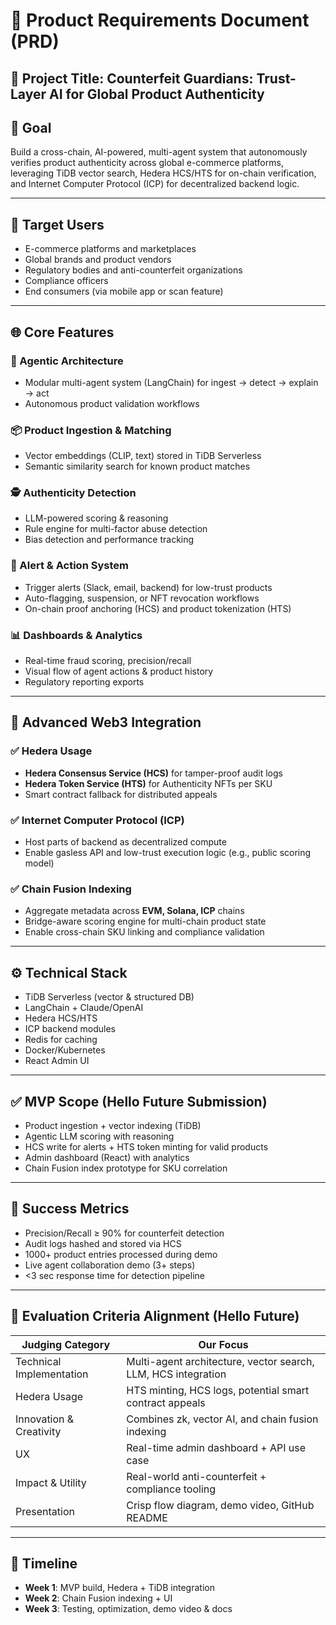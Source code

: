 # 📘 Product Requirements Document (PRD)

## 🧠 Project Title: **Counterfeit Guardians: Trust-Layer AI for Global Product Authenticity**

## 🎯 Goal
Build a cross-chain, AI-powered, multi-agent system that autonomously verifies product authenticity across global e-commerce platforms, leveraging TiDB vector search, Hedera HCS/HTS for on-chain verification, and Internet Computer Protocol (ICP) for decentralized backend logic.

---

## 👥 Target Users
- E-commerce platforms and marketplaces
- Global brands and product vendors
- Regulatory bodies and anti-counterfeit organizations
- Compliance officers
- End consumers (via mobile app or scan feature)

---

## 🌐 Core Features

### 🧩 Agentic Architecture
- Modular multi-agent system (LangChain) for ingest → detect → explain → act
- Autonomous product validation workflows

### 📦 Product Ingestion & Matching
- Vector embeddings (CLIP, text) stored in TiDB Serverless
- Semantic similarity search for known product matches

### 🕵️ Authenticity Detection
- LLM-powered scoring & reasoning
- Rule engine for multi-factor abuse detection
- Bias detection and performance tracking

### 🚨 Alert & Action System
- Trigger alerts (Slack, email, backend) for low-trust products
- Auto-flagging, suspension, or NFT revocation workflows
- On-chain proof anchoring (HCS) and product tokenization (HTS)

### 📊 Dashboards & Analytics
- Real-time fraud scoring, precision/recall
- Visual flow of agent actions & product history
- Regulatory reporting exports

---

## 🔐 Advanced Web3 Integration

### ✅ Hedera Usage
- **Hedera Consensus Service (HCS)** for tamper-proof audit logs
- **Hedera Token Service (HTS)** for Authenticity NFTs per SKU
- Smart contract fallback for distributed appeals

### ✅ Internet Computer Protocol (ICP)
- Host parts of backend as decentralized compute
- Enable gasless API and low-trust execution logic (e.g., public scoring model)

### ✅ Chain Fusion Indexing
- Aggregate metadata across **EVM, Solana, ICP** chains
- Bridge-aware scoring engine for multi-chain product state
- Enable cross-chain SKU linking and compliance validation

---

## ⚙️ Technical Stack
- TiDB Serverless (vector & structured DB)
- LangChain + Claude/OpenAI
- Hedera HCS/HTS
- ICP backend modules
- Redis for caching
- Docker/Kubernetes
- React Admin UI

---

## ✅ MVP Scope (Hello Future Submission)
- Product ingestion + vector indexing (TiDB)
- Agentic LLM scoring with reasoning
- HCS write for alerts + HTS token minting for valid products
- Admin dashboard (React) with analytics
- Chain Fusion index prototype for SKU correlation

---

## 🚀 Success Metrics
- Precision/Recall ≥ 90% for counterfeit detection
- Audit logs hashed and stored via HCS
- 1000+ product entries processed during demo
- Live agent collaboration demo (3+ steps)
- <3 sec response time for detection pipeline

---

## 🧪 Evaluation Criteria Alignment (Hello Future)
| Judging Category | Our Focus |
|------------------|-----------|
| Technical Implementation | Multi-agent architecture, vector search, LLM, HCS integration |
| Hedera Usage | HTS minting, HCS logs, potential smart contract appeals |
| Innovation & Creativity | Combines zk, vector AI, and chain fusion indexing |
| UX | Real-time admin dashboard + API use case |
| Impact & Utility | Real-world anti-counterfeit + compliance tooling |
| Presentation | Crisp flow diagram, demo video, GitHub README |

---

## 📅 Timeline
- **Week 1**: MVP build, Hedera + TiDB integration
- **Week 2**: Chain Fusion indexing + UI
- **Week 3**: Testing, optimization, demo video & docs

